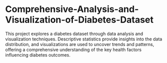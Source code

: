 # Comprehensive-Analysis-and-Visualization-of-Diabetes-Dataset
This project explores a diabetes dataset through data analysis and visualization techniques. Descriptive statistics provide insights into the data distribution, and visualizations are used to uncover trends and patterns, offering a comprehensive understanding of the key health factors influencing diabetes outcomes.
